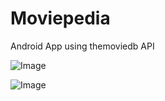 # Moviepedia

Android App using themoviedb API

![Image](../master/doc/Moviepedia1.png)

![Image](../master/doc/Moviepedia2.png)



